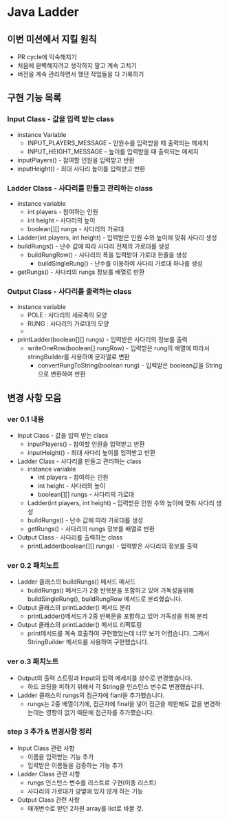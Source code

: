 # Java Ladder
## 이번 미션에서 지킬 원칙
- PR cycle에 익숙해지기
- 처음에 완벽해지려고 생각하지 말고 계속 고치기
- 버전을 계속 관리하면서 했던 작업들을 다 기록하기
## 구현 기능 목록
### Input Class - 값을 입력 받는 class
  - instance Variable
    - INPUT_PLAYERS_MESSAGE - 인원수를 입력받을 때 출력되는 메세지
    - INPUT_HEIGHT_MESSAGE - 높이를 입력받을 때 출력되는 메세지
  - inputPlayers() - 참여할 인원을 입력받고 반환
  - inputHeight() - 최대 사다리 높이를 입력받고 반환
### Ladder Class - 사다리를 만들고 관리하는 class
  - instance variable
    - int players - 참여하는 인원
    - int height - 사다리의 높이
    - boolean[][] rungs - 사다리의 가로대
  - Ladder(int players, int height) - 입력받은 인원 수와 높이에 맞춰 사다리 생성
  - buildRungs() - 난수 값에 따라 사다리 전체의 가로대를 생성
    - buildRungRow() - 사다리의 폭을 입력받아 가로대 한줄을 생성
      - buildSingleRung() - 난수를 이용하여 사다리 가로대 하나를 생성
  - getRungs() - 사다리의 rungs 정보를 배열로 반환
### Output Class - 사다리를 출력하는 class
  - instance variable
    - POLE : 사다리의 세로축의 모양
    - RUNG : 사다리의 가로대의 모양
    - 
  - printLadder(boolean[][] rungs) - 입력받은 사다리의 정보를 출력
    - writeOneRow(boolean[] rungRow) - 입력받은 rung의 배열에 따라서 stringBuilder를 사용하여 문자열로 변환
      - convertRungToString(boolean rung) - 입력받은 boolean값을 String으로 변환하여 반환
## 변경 사항 모음
### ver 0.1 내용
- Input Class - 값을 입력 받는 class
  - inputPlayers() - 참여할 인원을 입력받고 반환
  - inputHeight() - 최대 사다리 높이를 입력받고 반환
- Ladder Class - 사다리를 만들고 관리하는 class
  - instance variable
    - int players - 참여하는 인원
    - int height - 사다리의 높이
    - boolean[][] rungs - 사다리의 가로대
  - Ladder(int players, int height) - 입력받은 인원 수와 높이에 맞춰 사다리 생성
  - buildRungs() - 난수 값에 따라 가로대를 생성
  - getRungs() - 사다리의 rungs 정보를 배열로 반환
- Output Class - 사다리를 출력하는 class
  - printLadder(boolean[][] rungs) - 입력받은 사다리의 정보를 출력
### ver 0.2 패치노트
- Ladder 클래스의 buildRungs() 메서드 메서드
  - buildRungs() 메서드가 2중 반복문을 포함하고 있어 가독성을위해 buildSingleRung(), buildRungRow 메서드로 분리했습니다.
- Output 클래스의 printLadder() 메서드 분리
  - printLadder()메서드가 2중 반복문을 포함하고 있어 가독성을 위해 분리
- Output 클래스의 printLadder() 메서드 리팩토링
  - print메서드를 계속 호출하여 구현했었는데 너무 보기 어렵습니다. 그래서  StringBuilder 메서드를 사용하여 구현했습니다.
### ver o.3 패치노트
- Output의 출력 스트링과 Input의 입력 메세지를 상수로 변경했습니다.
  - 하드 코딩을 피하기 위해서 각 String을 인스턴스 변수로 변경했습니다.
- Ladder 클래스의 rungs의 접근자에 fianl을 추가했습니다.
  - rungs는 2중 배열이기에, 접근자에 final을 넣어 접근을 제한해도 값을 변경하는데는 영향이 없기 때문에 접근자를 추가헀습니다.
### step 3 추가 & 변경사항 정리
  - Input Class 관련 사항
    - 이름을 입력받는 기능 추가
    - 입력받은 이름들을 검증하는 기능 추가
  - Ladder Class 관련 사항
    - rungs 인스턴스 변수를 리스트로 구현(이중 리스트)
    - 사다리의 가로대가 양옆에 있지 않게 하는 기능
  - Output Class 관련 사항
    - 매개변수로 받던 2차원 array를 list로 바꿀 것.
